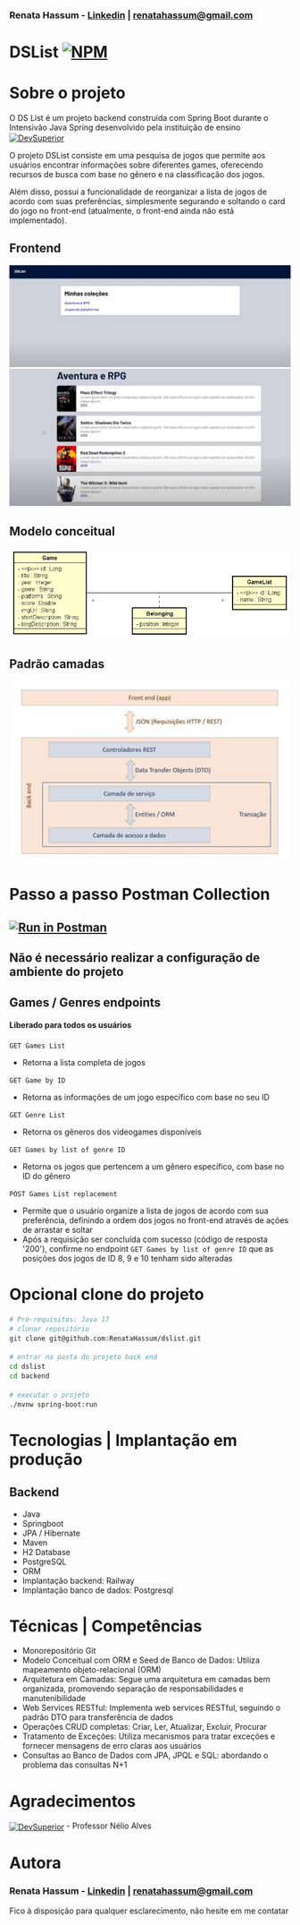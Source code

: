 ### Renata Hassum - [Linkedin](https://www.linkedin.com/in/renataviottohassumdev) | renatahassum@gmail.com

# DSList [![NPM](https://img.shields.io/npm/l/react)](https://github.com/RenataHassum/dslist/blob/main/LICENSE) 

# Sobre o projeto

O DS List é um projeto backend construída com Spring Boot durante o Intensivão Java Spring desenvolvido pela instituição de ensino <a href="https://devsuperior.com.br/cursos"><img align="center" height="16" alt="DevSuperior" src="https://devsuperior.com.br/_next/static/images/logo-white-10059e26f600604a7b5bd7782ed7550c.svg"></a>

O projeto DSList consiste em uma pesquisa de jogos que permite aos usuários encontrar informações sobre diferentes games, oferecendo recursos de busca com base no gênero e na classificação dos jogos.

Além disso, possui a funcionalidade de reorganizar a lista de jogos de acordo com suas preferências, simplesmente segurando e soltando o card do jogo no front-end (atualmente, o front-end ainda não está implementado).

## Frontend
![Frontend](https://github.com/RenataHassum/assets/blob/main/dslist_assets/frontend1.jpg?raw=true)
![Frontend](https://github.com/RenataHassum/assets/blob/main/dslist_assets/frontend2.jpg?raw=true)

## Modelo conceitual
![Modelo Conceitual](https://github.com/RenataHassum/assets/blob/main/dslist_assets/modelo%20conceitual.jpg?raw=true)

## Padrão camadas
![Padrão camadas](https://github.com/RenataHassum/assets/blob/main/padrao_camadas.jpg?raw=true)

# Passo a passo Postman Collection

## [![Run in Postman](https://run.pstmn.io/button.svg)](https://app.getpostman.com/run-collection/22138191-c96baf43-77a2-4b69-9d4c-3fe8d88f6e6c?action=collection%2Ffork&source=rip_markdown&collection-url=entityId%3D22138191-c96baf43-77a2-4b69-9d4c-3fe8d88f6e6c%26entityType%3Dcollection%26workspaceId%3D80b2643a-b237-4b8d-9a9c-6bc3311a77f4)

## Não é necessário realizar a configuração de ambiente do projeto

## Games / Genres endpoints
#### Liberado para todos os usuários

`GET Games List`
- Retorna a lista completa de jogos

`GET Game by ID`
- Retorna as informações de um jogo específico com base no seu ID

`GET Genre List`
- Retorna os gêneros dos videogames disponíveis

`GET Games by list of genre ID`
- Retorna os jogos que pertencem a um gênero específico, com base no ID do gênero

`POST Games List replacement`
- Permite que o usuário organize a lista de jogos de acordo com sua preferência, definindo a ordem dos jogos no front-end através de ações de arrastar e soltar
- Após a requisição ser concluída com sucesso (código de resposta '200'), confirme no endpoint `GET Games by list of genre ID` que as posições dos jogos de ID 8, 9 e 10 tenham sido alteradas

# Opcional clone do projeto
```bash
# Pré-requisitos: Java 17
# clonar repositório
git clone git@github.com:RenataHassum/dslist.git

# entrar na pasta do projeto back end
cd dslist
cd backend

# executar o projeto
./mvnw spring-boot:run
```

# Tecnologias | Implantação em produção
## Backend
- Java
- Springboot
- JPA / Hibernate
- Maven
- H2 Database
- PostgreSQL
- ORM
- Implantação backend: Railway
- Implantação banco de dados: Postgresql

# Técnicas | Competências
- Monorepositório Git
- Modelo Conceitual com ORM e Seed de Banco de Dados: Utiliza mapeamento objeto-relacional (ORM)
- Arquitetura em Camadas: Segue uma arquitetura em camadas bem organizada, promovendo separação de responsabilidades e manutenibilidade
- Web Services RESTful: Implementa web services RESTful, seguindo o padrão DTO para transferência de dados
- Operações CRUD completas: Criar, Ler, Atualizar, Excluir, Procurar
- Tratamento de Exceções: Utiliza mecanismos para tratar exceções e fornecer mensagens de erro claras aos usuários
- Consultas ao Banco de Dados com JPA, JPQL e SQL: abordando o problema das consultas N+1

# Agradecimentos
<a href="https://devsuperior.com.br/cursos"><img align="center" height="16" alt="DevSuperior" src="https://devsuperior.com.br/_next/static/images/logo-white-10059e26f600604a7b5bd7782ed7550c.svg"></a> - Professor Nélio Alves

# Autora
### Renata Hassum - [Linkedin](https://www.linkedin.com/in/renataviottohassumdev) | renatahassum@gmail.com
Fico à disposição para qualquer esclarecimento, não hesite em me contatar
